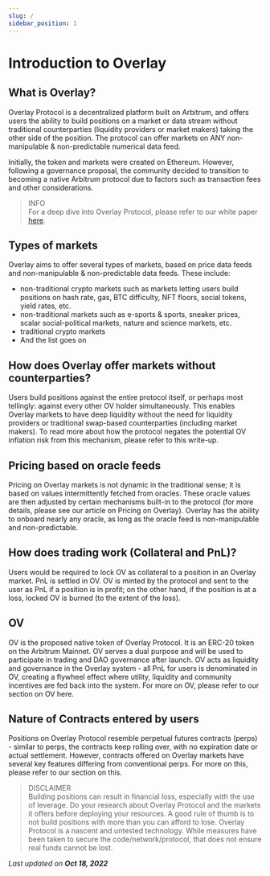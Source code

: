 ```yaml
---
slug: /
sidebar_position: 1
---
```


# Introduction to Overlay


## What is Overlay?

Overlay Protocol is a decentralized platform built on Arbitrum, and offers users the ability to build positions on a market or data stream without traditional counterparties (liquidity providers or market makers) taking the other side of the position. The protocol can offer markets on ANY non-manipulable & non-predictable numerical data feed.

Initially, the token and markets were created on Ethereum. However, following a governance proposal, the community decided to transition to becoming a native Arbitrum protocol due to factors such as transaction fees and other considerations.



> INFO    
> For a deep dive into Overlay Protocol, please refer to our white paper [here](https://gateway.pinata.cloud/ipfs/QmVMX7DH8Kh22kxMyDFGUJcw1a3irNPvyZBtAogkyJYJEv).




## Types of markets

Overlay aims to offer several types of markets, based on price data feeds and non-manipulable & non-predictable data feeds. These include:



* non-traditional crypto markets such as markets letting users build positions on hash rate, gas, BTC difficulty, NFT floors, social tokens, yield rates, etc. 
* non-traditional markets such as e-sports & sports, sneaker prices, scalar social-political markets, nature and science markets, etc. 
* traditional crypto markets 
* And the list goes on


## How does Overlay offer markets without counterparties?

Users build positions against the entire protocol itself, or perhaps most tellingly: against every other OV holder simultaneously. This enables Overlay markets to have deep liquidity without the need for liquidity providers or traditional swap-based counterparties (including market makers). To read more about how the protocol negates the potential OV inflation risk from this mechanism, please refer to this write-up.


## Pricing based on oracle feeds

Pricing on Overlay markets is not dynamic in the traditional sense; it is based on values intermittently fetched from oracles. These oracle values are then adjusted by certain mechanisms built-in to the protocol (for more details, please see our article on Pricing on Overlay). Overlay has the ability to onboard nearly any oracle, as long as the oracle feed is non-manipulable and non-predictable. 

 ## How does trading work (Collateral and PnL)?

Users would be required to lock OV as collateral to a position in an Overlay market. PnL is settled in OV. OV is minted by the protocol and sent to the user as PnL if a position is in profit; on the other hand, if the position is at a loss, locked OV is burned (to the extent of the loss).


## OV

OV is the proposed native token of Overlay Protocol. It is an ERC-20 token on the Arbitrum Mainnet. OV serves a dual purpose and will be used to participate in trading and DAO governance after launch. OV acts as liquidity and governance in the Overlay system - all PnL for users is denominated in OV, creating a flywheel effect where utility, liquidity and community incentives are fed back into the system. For more on OV, please refer to our section on OV here.


## Nature of Contracts entered by users

Positions on Overlay Protocol resemble perpetual futures contracts (perps) - similar to perps, the contracts keep rolling over, with no expiration date or actual settlement. However, contracts offered on Overlay markets have several key features differing from conventional perps. For more on this, please refer to our section on this.


> DISCLAIMER     
> Building positions can result in financial loss, especially with the use of leverage. Do your research about Overlay Protocol and the markets it offers before deploying your resources. A good rule of thumb is to not build positions with more than you can afford to lose. Overlay Protocol is a nascent and untested technology. While measures have been taken to secure the code/network/protocol, that does not ensure real funds cannot be lost.


<p style={{textAlign: 'right'}}>
<em>Last updated on <strong>Oct 18, 2022</strong></em></p>
